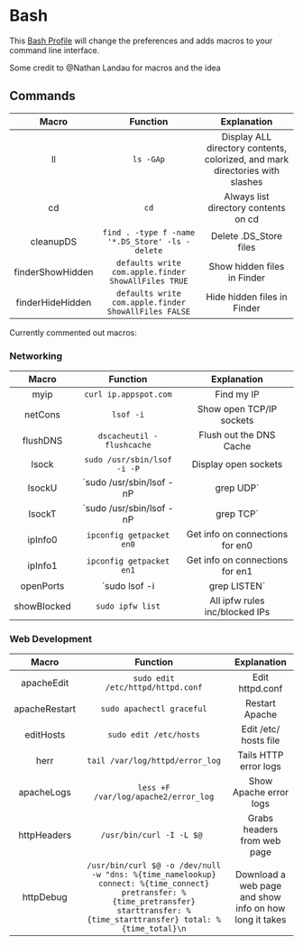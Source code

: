 Bash
======

This [Bash Profile](./.bash_profile "Bash Profile") will change the preferences and adds macros to your command line interface.

Some credit to @Nathan Landau for macros and the idea

## Commands
|    Macro   |      Function       |        Explanation    |
|:----------:|:-------------------:|:---------------------:|
|  ll  |  `ls -GAp`      |   Display ALL directory contents, colorized, and mark directories with slashes |
|  cd  |  `cd`             |                         Always list directory contents on cd                   |
| cleanupDS  | `find . -type f -name '*.DS_Store' -ls -delete` | Delete .DS_Store files  |
| finderShowHidden | `defaults write com.apple.finder ShowAllFiles TRUE`  | Show hidden files in Finder |
| finderHideHidden | `defaults write com.apple.finder ShowAllFiles FALSE` | Hide hidden files in Finder |


Currently commented out macros:
### Networking
|    Macro   |      Function       |        Explanation    |
|:----------:|:-------------------:|:---------------------:|
|    myip    | `curl ip.appspot.com` | Find my IP          |
|   netCons  | `lsof -i`             | Show open TCP/IP sockets |
|   flushDNS | `dscacheutil -flushcache` | Flush out the DNS Cache |
|  lsock     | `sudo /usr/sbin/lsof -i -P` | Display open sockets  |
|  lsockU    | `sudo /usr/sbin/lsof -nP | grep UDP` | Display only open UDP sockets |
|  lsockT    | `sudo /usr/sbin/lsof -nP | grep TCP` | Display only open TCP sockets |
|  ipInfo0   | `ipconfig getpacket en0`   | Get info on connections for en0 |
|  ipInfo1   | `ipconfig getpacket en1`   | Get info on connections for en1 |
|  openPorts | `sudo lsof -i | grep LISTEN` | List all listening connections |
|  showBlocked | `sudo ipfw list`   | All ipfw rules inc/blocked IPs |


### Web Development
|    Macro   |      Function       |        Explanation    |
|:----------:|:-------------------:|:---------------------:|
|  apacheEdit | `sudo edit /etc/httpd/httpd.conf` | Edit httpd.conf |
| apacheRestart | `sudo apachectl graceful`  | Restart Apache |
| editHosts     | `sudo edit /etc/hosts`  | Edit /etc/ hosts file |
| herr | `tail /var/log/httpd/error_log` | Tails HTTP error logs |
| apacheLogs | `less +F /var/log/apache2/error_log` | Show Apache error logs |
| httpHeaders | `/usr/bin/curl -I -L $@ ` | Grabs headers from web page | 
| httpDebug | `/usr/bin/curl $@ -o /dev/null -w "dns: %{time_namelookup} connect: %{time_connect} pretransfer: %{time_pretransfer} starttransfer: %{time_starttransfer} total: %{time_total}\n` | Download a web page and show info on how long it takes |